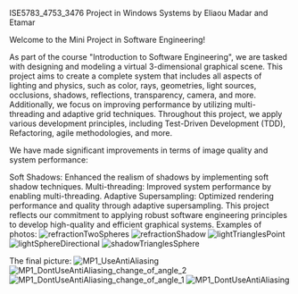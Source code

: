 ISE5783_4753_3476
Project in Windows Systems by Eliaou Madar and Etamar

Welcome to the Mini Project in Software Engineering!

As part of the course "Introduction to Software Engineering", we are tasked with designing and modeling a virtual 3-dimensional graphical scene. This project aims to create a complete system that includes all aspects of lighting and physics, such as color, rays, geometries, light sources, occlusions, shadows, reflections, transparency, camera, and more. Additionally, we focus on improving performance by utilizing multi-threading and adaptive grid techniques. Throughout this project, we apply various development principles, including Test-Driven Development (TDD), Refactoring, agile methodologies, and more.

We have made significant improvements in terms of image quality and system performance:

Soft Shadows: Enhanced the realism of shadows by implementing soft shadow techniques.
Multi-threading: Improved system performance by enabling multi-threading.
Adaptive Supersampling: Optimized rendering performance and quality through adaptive supersampling.
This project reflects our commitment to applying robust software engineering principles to develop high-quality and efficient graphical systems.
Examples of photos:
![refractionTwoSpheres](https://github.com/user-attachments/assets/b451b0bf-161d-4142-9b09-ac500f4ee301)
![refractionShadow](https://github.com/user-attachments/assets/b077a1e1-72cb-4410-ad32-f49b97bd2689)
![lightTrianglesPoint](https://github.com/user-attachments/assets/2da3790b-7887-4838-9fc7-ac68f502b827)
![lightSphereDirectional](https://github.com/user-attachments/assets/28c7b77a-ec09-4c00-95ef-6f0072ddc678)
![shadowTrianglesSphere](https://github.com/user-attachments/assets/d0d89011-3af8-4d04-92f0-a51cd2129242)

The final picture:
![MP1_UseAntiAliasing](https://github.com/user-attachments/assets/01291213-3ef6-4f27-ab61-c6df42888044)
![MP1_DontUseAntiAliasing_change_of_angle_2](https://github.com/user-attachments/assets/e7c09c7a-6fc6-4c21-a71b-7e36f567e3f9)
![MP1_DontUseAntiAliasing_change_of_angle_1](https://github.com/user-attachments/assets/cf1a8aa9-bee2-4556-abb1-9981d6b313ab)
![MP1_DontUseAntiAliasing](https://github.com/user-attachments/assets/6fcf7916-5872-499e-86db-e389f1cbda3f)
